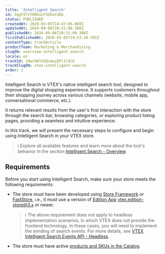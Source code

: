 ```yaml
---
title: 'Intelligent Search'
id: 3qgT47zY08biLP3d5os3DG
status: PUBLISHED
createdAt: 2020-03-05T14:47:05.068Z
updatedAt: 2024-09-06T20:31:00.380Z
publishedAt: 2024-09-06T20:31:00.380Z
firstPublishedAt: 2020-03-05T19:53:38.701Z
contentType: trackArticle
productTeam: Marketing & Merchandising
slugEN: overview-intelligent-search
locale: en
trackId: 19wrbB7nEQcmwzDPl1l4Cb
trackSlugEN: vtex-intelligent-search
order: 1
---
```


Intelligent Search is VTEX's native intelligent search tool, designed to improve the digital shopping experience. It supports customers throughout their shopping journey across various channels (website, mobile app, conversational commerce, etc.).

It returns relevant results from the user's first interaction with the store through the search bar, browsing categories, or exploring product listing pages, providing a seamless and intuitive experience.

In this track, we will present the necessary steps to configure and begin using Intelligent Search in your VTEX store.

> ℹ️ Explore all available features and learn more about the tool's behavior in the section [Intelligent Search - Overview](https://help.vtex.com/en/tutorial/intelligent-search-overview--5o8ixTpYIxx3uJD0B1xp3z).

## Requirements

Before you start using Intelligent Search, make sure your store meets the following requirements:

* The store must have been developed using [Store Framework](https://developers.vtex.com/docs/guides/store-framework) or [FastStore](https://developers.vtex.com/docs/guides/faststore), i.e., it must use a version of [Edition App](https://developers.vtex.com/docs/guides/vtex-io-documentation-edition-app) vtex.edition-store@3.x or newer.

  > ℹ️ The above requirement does not apply to headless implementation scenarios, in which VTEX does not provide the frontend technology. In these cases, you will need to implement the sending of search events. For more details, see [VTEX Intelligent Search Events API - Headless](https://developers.vtex.com/docs/api-reference/intelligent-search-events-api-headless).

* The store must have active [products and SKUs in the Catalog](https://help.vtex.com/pt/tracks/catalogo-101--5AF0XfnjfWeopIFBgs3LIQ/1ROhz3Y7mfSMmCO1I1GxEL).
